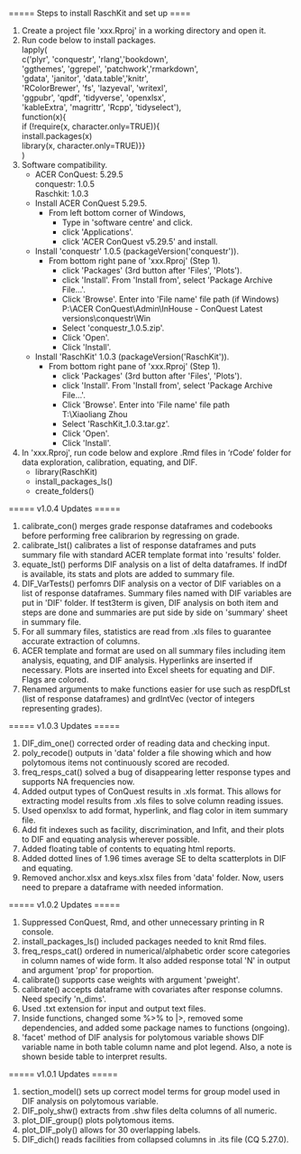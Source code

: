 ===== Steps to install RaschKit and set up ====

1.  Create a project file 'xxx.Rproj' in a working directory and open it.
2.  Run code below to install packages.\
    lapply(\
        c('plyr', 'conquestr', 'rlang','bookdown',\
          'ggthemes', 'ggrepel', 'patchwork','rmarkdown',\
          'gdata', 'janitor', 'data.table','knitr',\
          'RColorBrewer', 'fs', 'lazyeval', 'writexl',\
          'ggpubr', 'qpdf', 'tidyverse', 'openxlsx',\
          'kableExtra', 'magrittr', 'Rcpp', 'tidyselect'),\
        function(x){\
          if (!require(x, character.only=TRUE)){\
             install.packages(x)\
             library(x, character.only=TRUE)}}\
    )
3.	Software compatibility.
    - ACER ConQuest: 5.29.5\
      conquestr: 1.0.5\
      Raschkit: 1.0.3
    - Install ACER ConQuest 5.29.5.
        - From left bottom corner of Windows, 
            - Type in 'software centre' and click.
            - click 'Applications'.
            - click 'ACER ConQuest v5.29.5' and install.
    - Install 'conquestr' 1.0.5 (packageVersion('conquestr')).
        - From bottom right pane of 'xxx.Rproj' (Step 1).    
            - click 'Packages' (3rd button after 'Files', 'Plots').
            - click 'Install'. From 'Install from', select 'Package Archive File...'.
            - Click 'Browse'. Enter into 'File name' file path (if Windows)\
                P:\ACER ConQuest\Admin\InHouse - ConQuest Latest versions\conquestr\Win
            - Select 'conquestr_1.0.5.zip'. 
            - Click 'Open'. 
            - Click 'Install'.
    - Install 'RaschKit' 1.0.3 (packageVersion('RaschKit')).
        - From bottom right pane of 'xxx.Rproj' (Step 1).    
            - click 'Packages' (3rd button after 'Files', 'Plots').
            - click 'Install'. From 'Install from', select 'Package Archive File...'.
            - Click 'Browse'. Enter into 'File name' file path\
                T:\Xiaoliang Zhou
            - Select 'RaschKit_1.0.3.tar.gz'. 
            - Click 'Open'. 
            - Click 'Install'.
4.  In 'xxx.Rproj', run code below and explore .Rmd files in ‘rCode’ folder for 
    data exploration, calibration, equating, and DIF. 
    - library(RaschKit)
    - install_packages_ls()
    - create_folders()

===== v1.0.4 Updates =====
1. calibrate_con() merges grade response dataframes and codebooks before performing
   free calibrarion by regressing on grade.
2. calibrate_lst() calibrates a list of response dataframes and puts summary file
   with standard ACER template format into 'results' folder.
3. equate_lst() performs DIF analysis on a list of delta dataframes. If indDf is 
   available, its stats and plots are added to summary file.
4. DIF_VarTests() perfomrs DIF analysis on a vector of DIF variables on a list
   of response dataframes. Summary files named with DIF variables are put in 
   'DIF' folder. If test3term is given, DIF analysis on both item and steps 
   are done and summaries are put side by side on 'summary' sheet in summary file.
5. For all summary files, statistics are read from .xls files to guarantee 
   accurate extraction of columns.
6. ACER template and format are used on all summary files including item analysis,
   equating, and DIF analysis. Hyperlinks are inserted if necessary. Plots are
   inserted into Excel sheets for equating and DIF. Flags are colored.
7. Renamed arguments to make functions easier for use such as respDfLst (list 
   of response dataframes) and grdIntVec (vector of integers representing grades).

===== v1.0.3 Updates =====
1. DIF_dim_one() corrected order of reading data and checking input.
2. poly_recode() outputs in 'data' folder a file showing which and how 
   polytomous items not continuously scored are recoded.
3. freq_resps_cat() solved a bug of disappearing letter response types and 
   supports NA frequencies now.
4. Added output types of ConQuest results in .xls format. This allows for 
   extracting model results from .xls files to solve column reading issues.
5. Used openxlsx to add format, hyperlink, and flag color in item summary file.
6. Add fit indexes such as facility, discrimination, and Infit, and their plots 
   to DIF and equating analysis wherever possible. 
7. Added floating table of contents to equating html reports.
8. Added dotted lines of 1.96 times average SE to delta scatterplots in DIF and 
   equating.
9. Removed anchor.xlsx and keys.xlsx files from 'data' folder. Now, users need to 
   prepare a dataframe with needed information.

===== v1.0.2 Updates =====
1. Suppressed ConQuest, Rmd, and other unnecessary printing in R console.
2. install_packages_ls() included packages needed to knit Rmd files.
3. freq_resps_cat() ordered in numerical/alphabetic order score categories in column names 
   of wide form. It also added response total 'N' in output and argument 'prop' 
   for proportion.
4. calibrate() supports case weights with argument 'pweight'.
5. calibrate() accepts dataframe with covariates after response columns. Need 
   specify 'n_dims'.
6. Used .txt extension for input and output text files.
7. Inside functions, changed some %>% to |>, removed some dependencies, and 
   added some package names to functions (ongoing).
8. 'facet' method of DIF analysis for polytomous variable shows DIF variable 
   name in both table column name and plot legend. Also, a note is shown beside 
   table to interpret results.

===== v1.0.1 Updates =====
1. section_model() sets up correct model terms for group model used in DIF 
   analysis on polytomous variable.
2. DIF_poly_shw() extracts from .shw files delta columns of all numeric.
3. plot_DIF_group() plots polytomous items.
4. plot_DIF_poly() allows for 30 overlapping labels.
5. DIF_dich() reads facilities from collapsed columns in .its file (CQ 5.27.0).